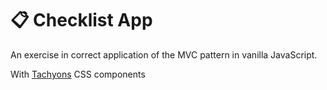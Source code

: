 # 📋 Checklist App

An exercise in correct application of the MVC pattern in vanilla JavaScript.

With [Tachyons](http://tachyons.io/) CSS components 

